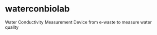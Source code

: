 waterconbiolab
==============

Water Conductivity Measurement Device from e-waste to measure water quality
